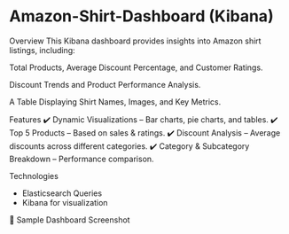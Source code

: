 # Amazon-Shirt-Dashboard (Kibana)

Overview
This Kibana dashboard provides insights into Amazon shirt listings, including:

Total Products, Average Discount Percentage, and Customer Ratings.

Discount Trends and Product Performance Analysis.

A Table Displaying Shirt Names, Images, and Key Metrics.


Features
✔️ Dynamic Visualizations – Bar charts, pie charts, and tables.
✔️ Top 5 Products – Based on sales & ratings.
✔️ Discount Analysis – Average discounts across different categories.
✔️ Category & Subcategory Breakdown – Performance comparison.


Technologies
* Elasticsearch Queries
* Kibana for visualization

🔗 Sample Dashboard Screenshot
